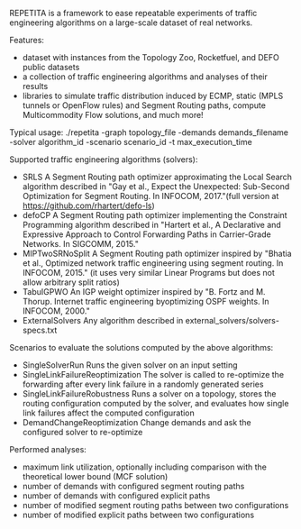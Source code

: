 REPETITA is a framework to ease repeatable experiments of traffic engineering algorithms on a large-scale dataset of real networks.


Features:
- dataset with instances from the Topology Zoo, Rocketfuel, and DEFO public datasets
- a collection of traffic engineering algorithms and analyses of their results
- libraries to simulate traffic distribution induced by ECMP, static (MPLS tunnels or OpenFlow rules) and Segment Routing paths, compute Multicommodity Flow solutions, and much more!


Typical usage: ./repetita -graph topology_file -demands demands_filename -solver algorithm_id -scenario scenario_id -t max_execution_time


Supported traffic engineering algorithms (solvers):
- SRLS                      A Segment Routing path optimizer approximating the Local Search algorithm described in "Gay et al., Expect the Unexpected: Sub-Second Optimization for Segment Routing. In INFOCOM, 2017."(full version at https://github.com/rhartert/defo-ls)
- defoCP                    A Segment Routing path optimizer implementing the Constraint Programming algorithm described in "Hartert et al., A Declarative and Expressive Approach to Control Forwarding Paths in Carrier-Grade Networks. In SIGCOMM, 2015."
- MIPTwoSRNoSplit           A Segment Routing path optimizer inspired by "Bhatia et al., Optimized network traffic engineering using segment routing. In INFOCOM, 2015." (it uses very similar Linear Programs but does not allow arbitrary split ratios)
- TabuIGPWO                 An IGP weight optimizer inspired by "B. Fortz and M. Thorup. Internet traffic engineering byoptimizing OSPF weights. In INFOCOM, 2000."
- ExternalSolvers           Any algorithm described in external_solvers/solvers-specs.txt


Scenarios to evaluate the solutions computed by the above algorithms:
- SingleSolverRun                      Runs the given solver on an input setting
- SingleLinkFailureReoptimization      The solver is called to re-optimize the forwarding after every link failure in a randomly generated series
- SingleLinkFailureRobustness          Runs a solver on a topology, stores the routing configuration computed by the solver, and evaluates how single link failures affect the computed configuration
- DemandChangeReoptimization           Change demands and ask the configured solver to re-optimize


Performed analyses:
- maximum link utilization, optionally including comparison with the theoretical lower bound (MCF solution)
- number of demands with configured segment routing paths
- number of demands with configured explicit paths
- number of modified segment routing paths between two configurations
- number of modified explicit paths between two configurations

